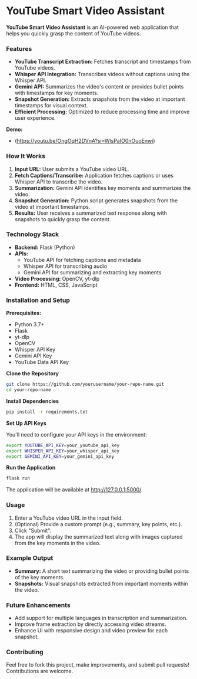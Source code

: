 # YouTube Smart Video Assistant

**YouTube Smart Video Assistant** is an AI-powered web application that helps you quickly grasp the content of YouTube videos. 

### Features

* **YouTube Transcript Extraction:** Fetches transcript and timestamps from YouTube videos.
* **Whisper API Integration:** Transcribes videos without captions using the Whisper API.
* **Gemini API:** Summarizes the video's content or provides bullet points with timestamps for key moments.
* **Snapshot Generation:** Extracts snapshots from the video at important timestamps for visual context.
* **Efficient Processing:** Optimized to reduce processing time and improve user experience.

**Demo:** 

* (https://youtu.be/OngOqH2DVnA?si=WlsPaIO0nOuoEnwi)

### How It Works

1. **Input URL:** User submits a YouTube video URL.
2. **Fetch Captions/Transcribe:** Application fetches captions or uses Whisper API to transcribe the video.
3. **Summarization:** Gemini API identifies key moments and summarizes the video.
4. **Snapshot Generation:** Python script generates snapshots from the video at important timestamps.
5. **Results:** User receives a summarized text response along with snapshots to quickly grasp the content.

### Technology Stack

* **Backend:** Flask (Python)
* **APIs:**
    * YouTube API for fetching captions and metadata
    * Whisper API for transcribing audio
    * Gemini API for summarizing and extracting key moments
* **Video Processing:** OpenCV, yt-dlp
* **Frontend:** HTML, CSS, JavaScript

### Installation and Setup

**Prerequisites:**

* Python 3.7+
* Flask
* yt-dlp
* OpenCV
* Whisper API Key
* Gemini API Key
* YouTube Data API Key


**Clone the Repository**

```bash
git clone https://github.com/yourusername/your-repo-name.git
cd your-repo-name
```

**Install Dependencies**

```bash
pip install -r requirements.txt
```

**Set Up API Keys**

You'll need to configure your API keys in the environment:

```bash
export YOUTUBE_API_KEY=your_youtube_api_key
export WHISPER_API_KEY=your_whisper_api_key
export GEMINI_API_KEY=your_gemini_api_key
```

**Run the Application**

```bash
flask run
```

The application will be available at http://127.0.0.1:5000/.

### Usage

1. Enter a YouTube video URL in the input field.
2. (Optional) Provide a custom prompt (e.g., summary, key points, etc.).
3. Click "Submit".
4. The app will display the summarized text along with images captured from the key moments in the video.

### Example Output

* **Summary:** A short text summarizing the video or providing bullet points of the key moments.
* **Snapshots:** Visual snapshots extracted from important moments within the video.

### Future Enhancements

* Add support for multiple languages in transcription and summarization.
* Improve frame extraction by directly accessing video streams.
* Enhance UI with responsive design and video preview for each snapshot.

### Contributing

Feel free to fork this project, make improvements, and submit pull requests! Contributions are welcome.


